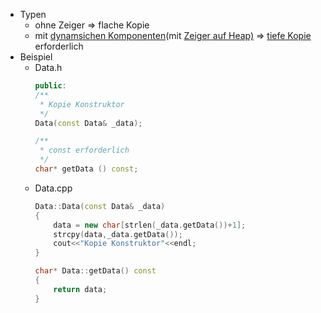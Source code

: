 - Typen
	- ohne Zeiger $\Rightarrow$ flache Kopie
	- mit <u>dynamsichen Komponenten</u>(mit <u>Zeiger auf Heap)</u> $\Rightarrow$ <u>tiefe Kopie</u> erforderlich 
- Beispiel
	- Data.h
		```c++
		public: 
		/**
		 * Kopie Konstruktor
		 */
		Data(const Data& _data);
		
		/**
		 * const erforderlich
		 */
		char* getData () const;
		```
	- Data.cpp
		```c++
		Data::Data(const Data& _data)
		{
		    data = new char[strlen(_data.getData())+1];
		    strcpy(data,_data.getData());
		    cout<<"Kopie Konstruktor"<<endl;
		}
		
		char* Data::getData() const
		{
		    return data;
		}
		```
		